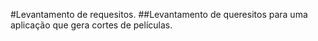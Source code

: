 #Levantamento de requesitos.
##Levantamento de queresitos para uma aplicação que gera cortes de películas.
